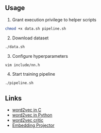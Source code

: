 ## Usage

1. Grant execution privilege to helper scripts
```bash
chmod +x data.sh pipeline.sh
```

2. Download dataset
```bash
./data.sh
```

3. Configure hyperparameters
```bash
vim include/nn.h
```

4. Start training pipeline
```bash
./pipeline.sh
```

## Links

* [word2vec in C](https://github.com/chrisjmccormick/word2vec_commented/blob/master/word2vec.c)
* [word2vec in Python](https://github.com/deborausujono/word2vecpy/blob/master/word2vec.py)
* [word2vec critic](https://multithreaded.stitchfix.com/blog/2017/10/18/stop-using-word2vec)
* [Embedding Projector](https://projector.tensorflow.org)
